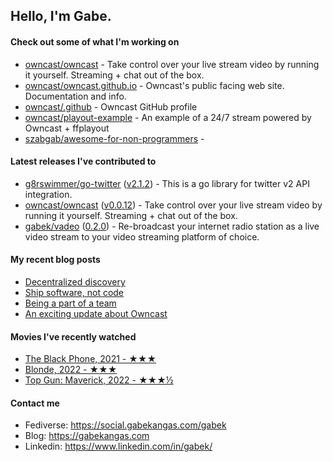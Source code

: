 ## Hello, I'm Gabe.

#### Check out some of what I'm working on

- [owncast/owncast](https://github.com/owncast/owncast) - Take control over your live stream video by running it yourself.  Streaming &#43; chat out of the box.
- [owncast/owncast.github.io](https://github.com/owncast/owncast.github.io) - Owncast&#39;s public facing web site.  Documentation and info.
- [owncast/.github](https://github.com/owncast/.github) - Owncast GitHub profile
- [owncast/playout-example](https://github.com/owncast/playout-example) - An example of a 24/7 stream powered by Owncast &#43; ffplayout
- [szabgab/awesome-for-non-programmers](https://github.com/szabgab/awesome-for-non-programmers) - 

#### Latest releases I've contributed to

- [g8rswimmer/go-twitter](https://github.com/g8rswimmer/go-twitter) ([v2.1.2](https://github.com/g8rswimmer/go-twitter/releases/tag/v2.1.2)) - This is a go library for twitter v2 API integration.
- [owncast/owncast](https://github.com/owncast/owncast) ([v0.0.12](https://github.com/owncast/owncast/releases/tag/v0.0.12)) - Take control over your live stream video by running it yourself.  Streaming &#43; chat out of the box.
- [gabek/vadeo](https://github.com/gabek/vadeo) ([0.2.0](https://github.com/gabek/vadeo/releases/tag/0.2.0)) - Re-broadcast your internet radio station as a live video stream to your video streaming platform of choice.

#### My recent blog posts

- [Decentralized discovery](https://gabekangas.com/blog/2022/08/decentralized-discovery/)
- [Ship software, not code](https://gabekangas.com/blog/2022/06/ship-software-not-code/)
- [Being a part of a team](https://gabekangas.com/blog/2022/05/being-a-part-of-a-team/)
- [An exciting update about Owncast](https://gabekangas.com/blog/2021/06/an-exciting-update-about-owncast/)

#### Movies I've recently watched

- [The Black Phone, 2021 - ★★★](https://letterboxd.com/gabekangas/film/the-black-phone/)
- [Blonde, 2022 - ★★★](https://letterboxd.com/gabekangas/film/blonde-2022/)
- [Top Gun: Maverick, 2022 - ★★★½](https://letterboxd.com/gabekangas/film/top-gun-maverick/)

#### Contact me

- Fediverse: https://social.gabekangas.com/gabek
- Blog: https://gabekangas.com
- Linkedin: https://www.linkedin.com/in/gabek/
